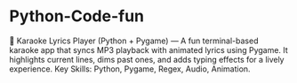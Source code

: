 # Python-Code-fun
🎵 Karaoke Lyrics Player (Python + Pygame) — A fun terminal-based karaoke app that syncs MP3 playback with animated lyrics using Pygame. It highlights current lines, dims past ones, and adds typing effects for a lively experience.  Key Skills: Python, Pygame, Regex, Audio, Animation.
